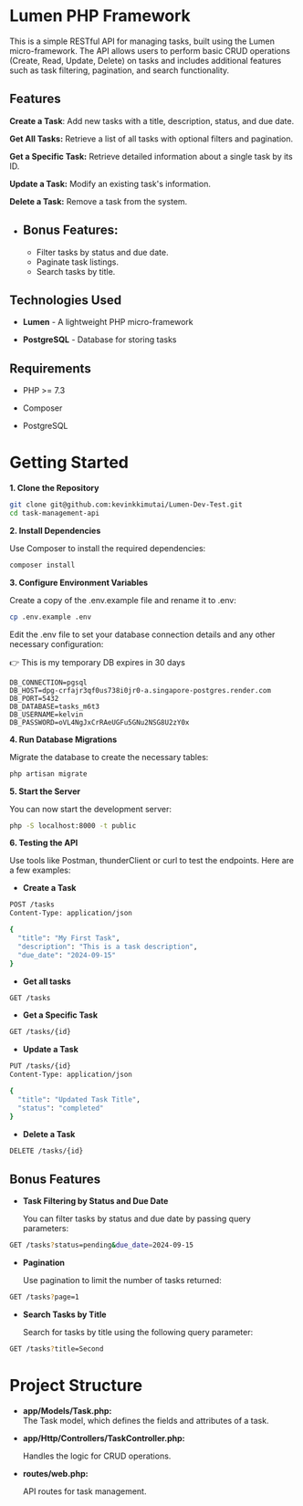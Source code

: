 # Lumen PHP Framework

This is a simple RESTful API for managing tasks, built using the Lumen micro-framework. The API allows users to perform basic CRUD operations (Create, Read, Update, Delete) on tasks and includes additional features such as task filtering, pagination, and search functionality.

## Features
<b>Create a Task</b>: Add new tasks with a title, description, status, and due date.

<b>Get All Tasks:</b> Retrieve a list of all tasks with optional filters and pagination.

<b>Get a Specific Task:</b> Retrieve detailed information about a single task by its ID.

<b>Update a Task:</b> Modify an existing task's information.

<b>Delete a Task:</b> Remove a task from the system.

- ## Bonus Features:
     - Filter tasks by status and due date.
     - Paginate task listings.
     - Search tasks by title.

## Technologies Used
* <b>Lumen</b> - A lightweight PHP micro-framework

* <b>PostgreSQL</b> - Database for storing tasks

## Requirements
* PHP >= 7.3

* Composer

* PostgreSQL

# Getting Started
<b> 1. Clone the Repository</b>
```bash
git clone git@github.com:kevinkkimutai/Lumen-Dev-Test.git
cd task-management-api
```
<b>2. Install Dependencies</b>

Use Composer to install the required dependencies:
```bash
composer install
```
<b>3. Configure Environment Variables</b>

Create a copy of the .env.example file and rename it to .env:
```bash
cp .env.example .env
```

Edit the .env file to set your database connection details and any other necessary configuration: 

👉 This is my temporary DB expires in 30 days
```env
DB_CONNECTION=pgsql
DB_HOST=dpg-crfajr3qf0us738i0jr0-a.singapore-postgres.render.com
DB_PORT=5432
DB_DATABASE=tasks_m6t3
DB_USERNAME=kelvin
DB_PASSWORD=oVL4NgJxCrRAeUGFu5GNu2NSG8U2zY0x
```

<b>4. Run Database Migrations</b>

Migrate the database to create the necessary tables:

```bash
php artisan migrate
```
<b>5. Start the Server</b>

You can now start the development server:
```bash
php -S localhost:8000 -t public
```
<b>6. Testing the API</b>

Use tools like Postman, thunderClient or curl to test the endpoints. Here are a few examples:

* <b> Create a Task</b>
```bash
POST /tasks
Content-Type: application/json

{
  "title": "My First Task",
  "description": "This is a task description",
  "due_date": "2024-09-15"
}

```

* <b>Get all tasks</b>
```bash
GET /tasks
```
* <b>Get a Specific Task</b>
```bash
GET /tasks/{id}
```
* <b>Update a Task</b>
```bash
PUT /tasks/{id}
Content-Type: application/json

{
  "title": "Updated Task Title",
  "status": "completed"
}
```

* <b>Delete a Task</b>
```bash
DELETE /tasks/{id}
```
## Bonus Features
* <b>Task Filtering by Status and Due Date</b>

   You can filter tasks by status and due date by passing query parameters:
```bash
GET /tasks?status=pending&due_date=2024-09-15
```

* <b>Pagination</b>

  Use pagination to limit the number of tasks returned:
```bash
GET /tasks?page=1
```

* <b>Search Tasks by Title</b>

    Search for tasks by title using the following query parameter:
```bash
GET /tasks?title=Second
```

# Project Structure
* <b>app/Models/Task.php:</b>   
The Task model, which defines the fields and attributes of a task.

* <b>app/Http/Controllers/TaskController.php:</b>

    Handles the logic for CRUD operations.

* <b>routes/web.php:</b>

    API routes for task management.


